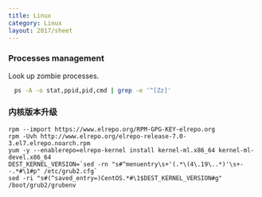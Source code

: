 ```yaml
---
title: Linux
category: Linux
layout: 2017/sheet
---
```


### Processes management

Look up zombie processes.

```bash
　ps -A -o stat,ppid,pid,cmd | grep -e '^[Zz]'
```



### 内核版本升级
```
rpm --import https://www.elrepo.org/RPM-GPG-KEY-elrepo.org
rpm -Uvh http://www.elrepo.org/elrepo-release-7.0-3.el7.elrepo.noarch.rpm
yum -y --enablerepo=elrepo-kernel install kernel-ml.x86_64 kernel-ml-devel.x86_64
DEST_KERNEL_VERSION=`sed -rn "s#^menuentry\s+'(.*\(4\.19\..*)'\s+--.*#\1#p" /etc/grub2.cfg`
sed -ri "s#(^saved_entry=)CentOS.*#\1$DEST_KERNEL_VERSION#g" /boot/grub2/grubenv
```